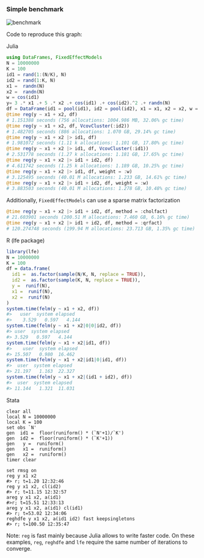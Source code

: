 ### Simple benchmark 
![benchmark](https://cdn.rawgit.com/matthieugomez/FixedEffectModels.jl/4c7d1db39377f1ee649624c909c9017f92484114/benchmark/result.svg)

Code to reproduce this graph:

  Julia
  ```julia
  using DataFrames, FixedEffectModels
  N = 10000000
  K = 100
  id1 = rand(1:(N/K), N)
  id2 = rand(1:K, N)
  x1 =  randn(N)
  x2 =  randn(N)
  w = cos(id1)
  y= 3 .* x1 .+ 5 .* x2 .+ cos(id1) .+ cos(id2).^2 .+ randn(N)
  df = DataFrame(id1 = pool(id1), id2 = pool(id2), x1 = x1, x2 = x2, w = w, y = y)
  @time reg(y ~ x1 + x2, df)
  # 1.151388 seconds (756 allocations: 1004.986 MB, 32.06% gc time)
  @time reg(y ~ x1 + x2, df, VcovCluster(:id2))
  # 1.482705 seconds (886 allocations: 1.070 GB, 29.14% gc time)
  @time reg(y ~ x1 + x2 |> id1, df)
  # 1.981072 seconds (1.11 k allocations: 1.101 GB, 17.80% gc time)
  @time reg(y ~ x1 + x2 |> id1, df, VcovCluster(:id1))
  # 2.531778 seconds (1.27 k allocations: 1.181 GB, 17.65% gc time)
  @time reg(y ~ x1 + x2 |> id1 + id2, df)
  # 4.611742 seconds (1.25 k allocations: 1.189 GB, 10.25% gc time)
  @time reg(y ~ x1 + x2 |> id1, df, weight = :w)
  # 3.125495 seconds (40.01 M allocations: 1.233 GB, 14.61% gc time)
  @time reg(y ~ x1 + x2 |> id1 + id2, df, weight = :w)
  # 3.883503 seconds (40.01 M allocations: 1.278 GB, 10.48% gc time)
  ````

  Additionally, `FixedEffectModels` can use a sparse matrix factorization
  ```julia
  @time reg(y ~ x1 + x2 |> id1 + id2, df, method = :cholfact)
  # 21.603901 seconds (200.51 M allocations: 7.460 GB, 6.16% gc time)
  @time reg(y ~ x1 + x2 |> id1 + id2, df, method = :qrfact)
  # 120.274748 seconds (199.94 M allocations: 23.713 GB, 1.35% gc time)
  ```

  R (lfe package)
  ```R
  library(lfe)
  N = 10000000
  K = 100
  df = data.frame(
    id1 =  as.factor(sample(N/K, N, replace = TRUE)),
    id2 =  as.factor(sample(K, N, replace = TRUE)),
    y =  runif(N),
    x1 =  runif(N),
    x2 =  runif(N)
  )
  system.time(felm(y ~ x1 + x2, df))
  #>   user  system elapsed
  #>    3.529   0.597   4.144 
  system.time(felm(y ~ x1 + x2|0|0|id2, df))
  #> user  system elapsed 
  #> 3.529   0.597   4.144 
  system.time(felm(y ~ x1 + x2|id1, df))
  #>    user  system elapsed 
  #> 15.507   0.980  16.462 
  system.time(felm(y ~ x1 + x2|id1|0|id1, df)) 
  #>  user  system elapsed 
  #> 21.197   1.163  22.327 
  system.time(felm(y ~ x1 + x2|(id1 + id2), df))
  #>  user  system elapsed 
  #> 11.144   1.321  11.031 
  ```



  Stata
  ```
  clear all
  local N = 10000000
  local K = 100
  set obs `N'
  gen  id1 =  floor(runiform() * (`N'+1)/`K')
  gen  id2 =  floor(runiform() * (`K'+1))
  gen   y =  runiform()
  gen   x1 =  runiform()
  gen   x2 =  runiform()
  timer clear

  set rmsg on
  reg y x1 x2
  #> r; t=1.20 12:32:46
  reg y x1 x2, cl(id2)
  #> r; t=11.15 12:32:57
  areg y x1 x2, a(id1)
  #>r; t=15.51 12:33:13
  areg y x1 x2, a(id1) cl(id1)
  #> r; t=53.02 12:34:06
  reghdfe y x1 x2, a(id1 id2) fast keepsingletons
  #> r; t=100.50 12:35:47
  ````




Note: `reg` is fast mainly because Julia allows to write faster code.  On these examples,  `reg`, `reghdfe` and `lfe` require the same number of iterations to converge.

